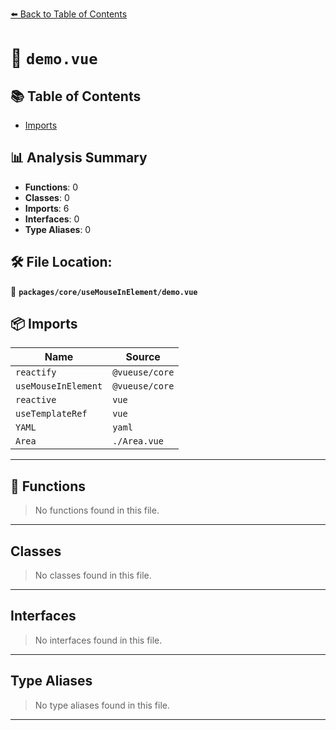 [⬅️ Back to Table of Contents](../../../index.md)

# 📄 `demo.vue`

## 📚 Table of Contents

- [Imports](#imports)

## 📊 Analysis Summary

- **Functions**: 0
- **Classes**: 0
- **Imports**: 6
- **Interfaces**: 0
- **Type Aliases**: 0

## 🛠️ File Location:
📂 **`packages/core/useMouseInElement/demo.vue`**

## 📦 Imports

| Name | Source |
|------|--------|
| `reactify` | `@vueuse/core` |
| `useMouseInElement` | `@vueuse/core` |
| `reactive` | `vue` |
| `useTemplateRef` | `vue` |
| `YAML` | `yaml` |
| `Area` | `./Area.vue` |


---

## 🔧 Functions

> No functions found in this file.


---

## Classes

> No classes found in this file.


---

## Interfaces

> No interfaces found in this file.


---

## Type Aliases

> No type aliases found in this file.


---